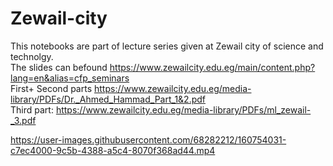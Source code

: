 # Zewail-city
This notebooks are part of lecture series given at Zewail city of science and technolgy.\
The slides can befound https://www.zewailcity.edu.eg/main/content.php?lang=en&alias=cfp_seminars \
First+ Second parts https://www.zewailcity.edu.eg/media-library/PDFs/Dr._Ahmed_Hammad_Part_1&2.pdf \
Third part: https://www.zewailcity.edu.eg/media-library/PDFs/ml_zewail-_3.pdf



https://user-images.githubusercontent.com/68282212/160754031-c7ec4000-9c5b-4388-a5c4-8070f368ad44.mp4

